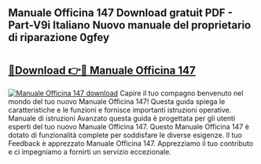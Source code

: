 ## Manuale Officina 147 Download gratuit PDF - Part-V9i Italiano Nuovo manuale del proprietario di riparazione 0gfey

# <h2><a href="http://dfairrv.blite.top/?on=Manuale+Officina+147">🔗Download 👉🔴 Manuale Officina 147</a></h2>

[![Manuale Officina 147 download](https://i.imgur.com/lujVjoI.png)](http://dfairrv.blite.top/?on=Manuale+Officina+147)
Capire il tuo compagno benvenuto nel mondo del tuo nuovo Manuale Officina 147! Questa guida spiega le caratteristiche e le funzioni e fornisce importanti istruzioni operative. Manuale di istruzioni Avanzato questa guida è progettata per gli utenti esperti del tuo nuovo Manuale Officina 147. Questo Manuale Officina 147 è dotato di funzionalità complete per soddisfare le diverse esigenze. Il tuo Feedback è apprezzato Manuale Officina 147. Apprezziamo il tuo contributo e ci impegniamo a fornirti un servizio eccezionale.
